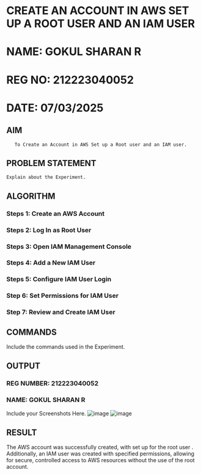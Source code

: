  # CREATE AN  ACCOUNT IN AWS SET UP A ROOT USER AND AN IAM USER 
 # NAME: GOKUL SHARAN R
 # REG NO: 212223040052
 # DATE: 07/03/2025
  ## AIM
       To Create an Account in AWS Set up a Root user and an IAM user.
## PROBLEM STATEMENT
    Explain about the Experiment.

## ALGORITHM
 ### Steps 1: Create an AWS Account
 ### Steps 2: Log In as Root User
 ### Steps 3: Open IAM Management Console
 ### Steps 4: Add a New IAM User
 ### Steps 5: Configure IAM User Login
 ### Step 6: Set Permissions for IAM User
 ### Step 7: Review and Create IAM User
 ## COMMANDS
Include the commands used in the Experiment.

## OUTPUT
### REG NUMBER: 212223040052
### NAME: GOKUL SHARAN R
 
 Include your Screenshots Here.
 ![image](https://github.com/user-attachments/assets/ff171722-d1bf-4004-9959-51d3eced15a3)
 ![image](https://github.com/user-attachments/assets/ae680420-5cd2-42be-8736-34afb8cdbbf6)


## RESULT
The AWS account was successfully created, with set up for the root user . Additionally, an IAM user was created with specified permissions, allowing for secure, controlled access to AWS resources without the use of the root account.


 

  


